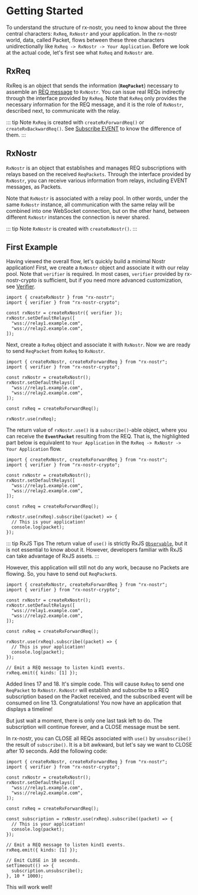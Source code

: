 # Getting Started

To understand the structure of rx-nostr, you need to know about the three central characters: `RxReq`, `RxNostr` and your application. In the rx-nostr world, data, called Packet, flows between these three characters unidirectionally like `RxReq -> RxNostr -> Your Application`. Before we look at the actual code, let's first see what `RxReq` and `RxNostr` are.

## RxReq

RxReq is an object that sends the information (**`ReqPacket`**) necessary to assemble an [REQ message](https://github.com/nostr-protocol/nips/blob/master/01.md#from-client-to-relay-sending-events-and-creating-subscriptions) to `RxNostr`. You can issue real REQs indirectly through the interface provided by `RxReq`. Note that `RxReq` only provides the necessary information for the REQ message, and it is the role of `RxNostr`, described next, to communicate with the relay.

::: tip Note
`RxReq` is created with `createRxForwardReq()` or `createRxBackwardReq()`.
See [Subscribe EVENT](./subscribe-event) to know the difference of them.
:::

## RxNostr

`RxNostr` is an object that establishes and manages REQ subscriptions with relays based on the received `ReqPackets`. Through the interface provided by `RxNostr`, you can receive various information from relays, including EVENT messages, as Packets.

Note that `RxNostr` is associated with a relay pool. In other words, under the same `RxNostr` instance, all communication with the same relay will be combined into one WebSocket connection, but on the other hand, between different `RxNostr` instances the connection is never shared.

::: tip Note
`RxNostr` is created with `createRxNostr()`.
:::

## First Example

Having viewed the overall flow, let's quickly build a minimal Nostr application! First, we create a `RxNostr` object and associate it with our relay pool.
Note that `verifier` is required.
In most cases, `verifier` provided by rx-nostr-crypto is sufficient, but if you need more advanced customization, see [Verifier](./verifier).

```ts:line-numbers
import { createRxNostr } from "rx-nostr";
import { verifier } from "rx-nostr-crypto";

const rxNostr = createRxNostr({ verifier });
rxNostr.setDefaultRelays([
  "wss://relay1.example.com",
  "wss://relay2.example.com",
]);
```

Next, create a `RxReq` object and associate it with `RxNostr`. Now we are ready to send `ReqPacket` from `RxReq` to `RxNostr`.

```ts:line-numbers{10-12}
import { createRxNostr, createRxForwardReq } from "rx-nostr";
import { verifier } from "rx-nostr-crypto";

const rxNostr = createRxNostr();
rxNostr.setDefaultRelays([
  "wss://relay1.example.com",
  "wss://relay2.example.com",
]);

const rxReq = createRxForwardReq();

rxNostr.use(rxReq);
```

The return value of `rxNostr.use()` is a `subscribe()`-able object, where you can receive the **`EventPacket`** resulting from the REQ. That is, the highlighted part below is equivalent to `Your Application` in the `RxReq -> RxNostr -> Your Application` flow.

```ts:line-numbers{13-14}
import { createRxNostr, createRxForwardReq } from "rx-nostr";
import { verifier } from "rx-nostr-crypto";

const rxNostr = createRxNostr();
rxNostr.setDefaultRelays([
  "wss://relay1.example.com",
  "wss://relay2.example.com",
]);

const rxReq = createRxForwardReq();

rxNostr.use(rxReq).subscribe((packet) => {
  // This is your application!
  console.log(packet);
});
```

::: tip RxJS Tips
The return value of `use()` is strictly RxJS [`Observable`](https://rxjs.dev/guide/observable), but it is not essential to know about it. However, developers familiar with RxJS can take advantage of RxJS assets.
:::

However, this application will still not do any work, because no Packets are flowing. So, you have to send out `ReqPacket`s.

```ts:line-numbers{17-18}
import { createRxNostr, createRxForwardReq } from "rx-nostr";
import { verifier } from "rx-nostr-crypto";

const rxNostr = createRxNostr();
rxNostr.setDefaultRelays([
  "wss://relay1.example.com",
  "wss://relay2.example.com",
]);

const rxReq = createRxForwardReq();

rxNostr.use(rxReq).subscribe((packet) => {
  // This is your application!
  console.log(packet);
});

// Emit a REQ message to listen kind1 events.
rxReq.emit({ kinds: [1] });
```

Added lines 17 and 18. It's simple code.
This will cause `RxReq` to send one `ReqPacket` to `RxNostr`. `RxNostr` will establish and subscribe to a REQ subscription based on the Packet received, and the subscribed event will be consumed on line 13. Congratulations! You now have an application that displays a timeline!

But just wait a moment, there is only one last task left to do. The subscription will continue forever, and a CLOSE message must be sent.

In rx-nostr, you can CLOSE all REQs associated with `use()` by `unsubscribe()` the result of `subscribe()`. It is a bit awkward, but let's say we want to CLOSE after 10 seconds. Add the following code:

```js:line-numbers{12,20-23}
import { createRxNostr, createRxForwardReq } from "rx-nostr";
import { verifier } from "rx-nostr-crypto";

const rxNostr = createRxNostr();
rxNostr.setDefaultRelays([
  "wss://relay1.example.com",
  "wss://relay2.example.com",
]);

const rxReq = createRxForwardReq();

const subscription = rxNostr.use(rxReq).subscribe((packet) => {
  // This is your application!
  console.log(packet);
});

// Emit a REQ message to listen kind1 events.
rxReq.emit({ kinds: [1] });

// Emit CLOSE in 10 seconds.
setTimeout(() => {
  subscription.unsubscribe();
}, 10 * 1000);
```

This will work well!
